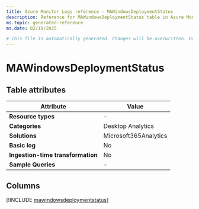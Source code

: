 ```yaml
---
title: Azure Monitor Logs reference - MAWindowsDeploymentStatus
description: Reference for MAWindowsDeploymentStatus table in Azure Monitor Logs.
ms.topic: generated-reference
ms.date: 02/18/2025

# This file is automatically generated. Changes will be overwritten. Do not change this file directly.
---
```


# MAWindowsDeploymentStatus




## Table attributes

|Attribute|Value|
|---|---|
|**Resource types**|-|
|**Categories**|Desktop Analytics|
|**Solutions**| Microsoft365Analytics|
|**Basic log**|No|
|**Ingestion-time transformation**|No|
|**Sample Queries**|-|



## Columns
  
[!INCLUDE [mawindowsdeploymentstatus](~/reusable-content/ce-skilling/azure/includes/azure-monitor/reference/tables/mawindowsdeploymentstatus-include.md)]
